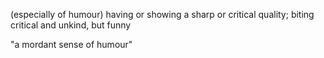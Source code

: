 (especially of humour) having or showing a sharp or critical quality; biting critical and unkind, but funny

"a mordant sense of humour"